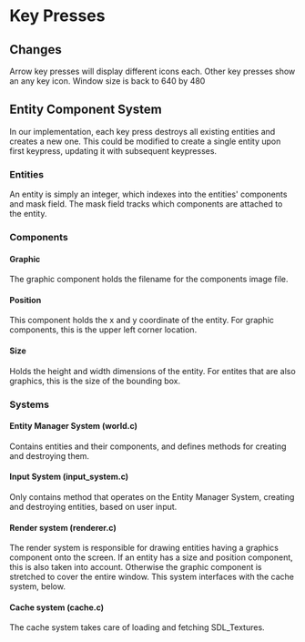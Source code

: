 # Key Presses

## Changes
Arrow key presses will display different icons each.  Other key presses show an
any key icon.
Window size is back to 640 by 480

## Entity Component System
In our implementation, each key press destroys all existing entities and creates
a new one.  This could be modified to create a single entity upon first
keypress, updating it with subsequent keypresses.

### Entities
An entity is simply an integer, which indexes into the entities' components and
mask field.  The mask field tracks which components are attached to the
entity.

### Components
#### Graphic
The graphic component holds the filename for the components image file.
#### Position
This component holds the x and y coordinate of the entity.  For graphic
components, this is the upper left corner location.
#### Size
Holds the height and width dimensions of the entity.  For entites that are also
graphics, this is the size of the bounding box.

### Systems
#### Entity Manager System (world.c)
Contains entities and their components, and defines methods for creating and
destroying them.
#### Input System (input\_system.c)
Only contains method that operates on the Entity Manager System, creating and
destroying entities, based on user input.
#### Render system (renderer.c)
The render system is responsible for drawing entities having a graphics
component onto the screen.  If an entity has a size and position component, this
is also taken into account.  Otherwise the graphic component is stretched to
cover the entire window.  This system interfaces with the cache system, below.
#### Cache system (cache.c)
The cache system takes care of loading and fetching SDL\_Textures.
